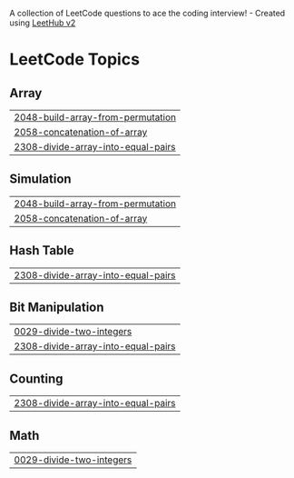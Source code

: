 A collection of LeetCode questions to ace the coding interview! - Created using [LeetHub v2](https://github.com/arunbhardwaj/LeetHub-2.0)
<!---LeetCode Topics Start-->
# LeetCode Topics
## Array
|  |
| ------- |
| [2048-build-array-from-permutation](https://github.com/Pranshipatel/LeetcodeProblems/tree/master/2048-build-array-from-permutation) |
| [2058-concatenation-of-array](https://github.com/Pranshipatel/LeetcodeProblems/tree/master/2058-concatenation-of-array) |
| [2308-divide-array-into-equal-pairs](https://github.com/Pranshipatel/LeetcodeProblems/tree/master/2308-divide-array-into-equal-pairs) |
## Simulation
|  |
| ------- |
| [2048-build-array-from-permutation](https://github.com/Pranshipatel/LeetcodeProblems/tree/master/2048-build-array-from-permutation) |
| [2058-concatenation-of-array](https://github.com/Pranshipatel/LeetcodeProblems/tree/master/2058-concatenation-of-array) |
## Hash Table
|  |
| ------- |
| [2308-divide-array-into-equal-pairs](https://github.com/Pranshipatel/LeetcodeProblems/tree/master/2308-divide-array-into-equal-pairs) |
## Bit Manipulation
|  |
| ------- |
| [0029-divide-two-integers](https://github.com/Pranshipatel/LeetcodeProblems/tree/master/0029-divide-two-integers) |
| [2308-divide-array-into-equal-pairs](https://github.com/Pranshipatel/LeetcodeProblems/tree/master/2308-divide-array-into-equal-pairs) |
## Counting
|  |
| ------- |
| [2308-divide-array-into-equal-pairs](https://github.com/Pranshipatel/LeetcodeProblems/tree/master/2308-divide-array-into-equal-pairs) |
## Math
|  |
| ------- |
| [0029-divide-two-integers](https://github.com/Pranshipatel/LeetcodeProblems/tree/master/0029-divide-two-integers) |
<!---LeetCode Topics End-->